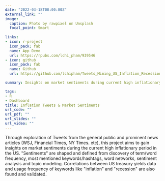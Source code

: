 ```yaml
---
date: "2022-03-18T00:00:00Z"
external_link: ""
image:
  caption: Photo by rawpixel on Unsplash
  focal_point: Smart
  
links:
- icon: r-project
  icon_pack: fab
  name: App Demo
  url: https://rpubs.com/lchi_pham/939546
- icon: github
  icon_pack: fab
  name: Github
  url: https://github.com/lchipham/Tweets_Mining_US_Inflation_Recession_Risks

summary: Insights on market sentiments during current high inflationary period  from exploration of Tweets from general public and 26 US news accounts.

tags:
- R
- Dashboard
title: Inflation Tweets & Market Sentiments
url_code: ""
url_pdf: ""
url_slides: ""
url_video: ""
---
```


Through exploration of Tweets from the general public and prominent news articles (WSJ, Financial Times, NY Times. etc), this project aims to gain insights on market sentiments during the current high inflationary period in the US. "Sentiments" are shaped and defined from discovery of term/word frequency, most mentioned keywords/hashtags, word networks, sentiment analysis and topic modeling. Correlations between US treasury yields data and usage frequency of keywords like "inflation" and "recession" are also found and validated.